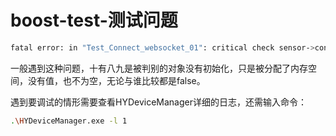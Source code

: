 # boost-test-测试问题

```bash
fatal error: in "Test_Connect_websocket_01": critical check sensor->connected() == true has failed
```

一般遇到这种问题，十有八九是被判别的对象没有初始化，只是被分配了内存空间，没有值，也不为空，无论与谁比较都是false。

遇到要调试的情形需要查看HYDeviceManager详细的日志，还需输入命令：

```bash
.\HYDeviceManager.exe -l 1
```
